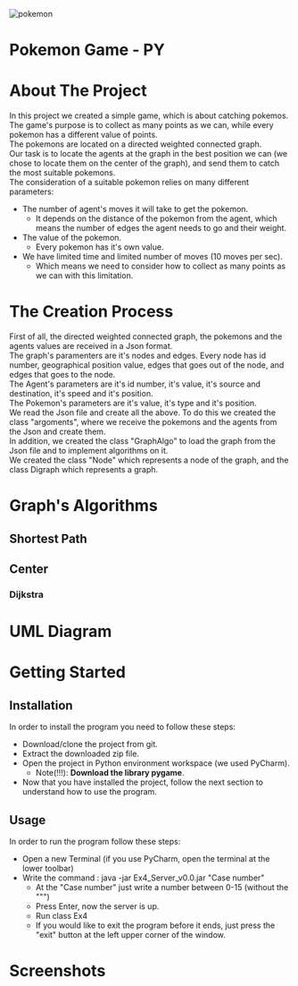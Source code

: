 ![pokemon](https://user-images.githubusercontent.com/93203695/148101905-a5026eed-4ce7-497a-bc45-6dfe751d4a64.png)

# Pokemon Game - PY 
# About The Project
In this project we created a simple game, which is about catching pokemos.</br>
The game's purpose is to collect as many points as we can, while every pokemon has a different value of points.</br>
The pokemons are located on a directed weighted connected graph. </br>
Our task is to locate the agents at the graph in the best position we can (we chose to locate them on the center of the graph), and send them to catch the most suitable pokemons.</br>
The consideration of a suitable pokemon relies on many different parameters:
- The number of agent's moves it will take to get the pokemon.
  - It depends on the distance of the pokemon from the agent, which means the number of edges the agent needs to go and their weight.
- The value of the pokemon.
  - Every pokemon has it's own value.
- We have limited time and limited number of moves (10 moves per sec).
  - Which means we need to consider how to collect as many points as we can with this limitation.  


# The Creation Process
First of all, the directed weighted connected graph, the pokemons and the agents values are received in a Json format.</br>
The graph's paramenters are it's nodes and edges. Every node has id number, geographical position value, edges that goes out of the node, and edges that goes to the node.</br> 
The Agent's parameters are it's id number, it's value, it's source and destination, it's speed and it's position.</br>
The Pokemon's parameters are it's value, it's type and it's position.</br>
We read the Json file and create all the above. To do this we created the class "argoments", where we receive the pokemons and the agents from the Json and create them.</br>
In addition, we created the class "GraphAlgo" to load the graph from the Json file and to implement algorithms on it.</br>
We created the class "Node" which represents a node of the graph, and the class Digraph which represents a graph.<br/>

# Graph's Algorithms
## Shortest Path

## Center

### Dijkstra

# UML Diagram

# Getting Started
## Installation
In order to install the program you need to follow these steps:
- Download/clone the project from git.
- Extract the downloaded zip file.
- Open the project in Python environment workspace (we used PyCharm).
  - Note(!!!): __Download the library pygame__.
- Now that you have installed the project,
follow the next section to understand how to use the program.

## Usage
In order to run the program follow these steps:
- Open a new Terminal (if you use PyCharm, open the terminal at the lower toolbar)
- Write the command : java -jar Ex4_Server_v0.0.jar "Case number"
  - At the "Case number" just write a number between 0-15 (without the """)
  - Press Enter, now the server is up.
  - Run class Ex4
  - If you would like to exit the program before it ends,
  just press the "exit" button at the left upper corner of the window. 

# Screenshots
